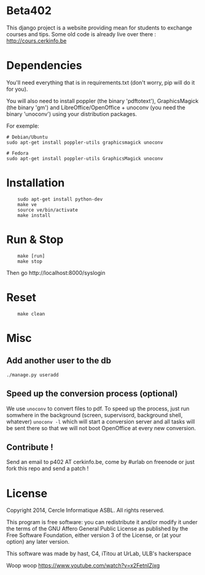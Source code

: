 Beta402
=======

This django project is a website providing mean for students to exchange courses and tips.
Some old code is already live over there : http://cours.cerkinfo.be

Dependencies
============

You'll need everything that is in requirements.txt (don't worry, pip will do it for you).

You will also need to install poppler (the binary 'pdftotext'), GraphicsMagick (the binary 'gm') and LibreOffice/OpenOffice + unoconv (you need the binary 'unoconv') using your distribution packages.

For exemple:
	
	# Debian/Ubuntu
    sudo apt-get install poppler-utils graphicsmagick unoconv

    # Fedora
    sudo apt-get install poppler-utils GraphicsMagick unoconv

Installation
============

		sudo apt-get install python-dev
		make ve
		source ve/bin/activate
		make install

Run & Stop
==========

		make [run]
		make stop

Then go http://localhost:8000/syslogin

Reset
=====

		make clean


Misc
====

Add another user to the db
--------------------------

	./manage.py useradd

Speed up the conversion process (optional)
-------------------------------

We use `unoconv` to convert files to pdf. To speed up the process, just run somwhere in the background (screen, supervisord, background shell, whatever) `unoconv -l` which will start a conversion server and all tasks will be sent there so that we will not boot OpenOffice at every new conversion.

Contribute !
------------

Send an email to p402 AT cerkinfo.be, come by #urlab on freenode or just fork this repo and send a patch !


License
=======

Copyright 2014, Cercle Informatique ASBL. All rights reserved.

This program is free software: you can redistribute it and/or modify it
under the terms of the GNU Affero General Public License as published by
the Free Software Foundation, either version 3 of the License, or (at
your option) any later version.

This software was made by hast, C4, iTitou at UrLab, ULB's hackerspace


Woop woop https://www.youtube.com/watch?v=x2FetnIZjxg

